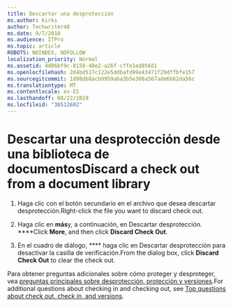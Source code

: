 ```yaml
---
title: Descartar una desprotección
ms.author: kirks
author: Techwriter40
ms.date: 9/7/2018
ms.audience: ITPro
ms.topic: article
ROBOTS: NOINDEX, NOFOLLOW
localization_priority: Normal
ms.assetid: 4d86bf9c-8158-40e2-a26f-cffe1ed856d1
ms.openlocfilehash: 2d4bd517c122e5ddbafd99e43471f29dffbfe157
ms.sourcegitcommit: 1d98db8acb9959aba3b5e308a567ade6b62da56c
ms.translationtype: MT
ms.contentlocale: es-ES
ms.lasthandoff: 08/22/2019
ms.locfileid: "36512692"
---
```

# <a name="discard-a-check-out-from-a-document-library"></a><span data-ttu-id="61e2d-102">Descartar una desprotección desde una biblioteca de documentos</span><span class="sxs-lookup"><span data-stu-id="61e2d-102">Discard a check out from a document library</span></span>

1. <span data-ttu-id="61e2d-103">Haga clic con el botón secundario en el archivo que desea descartar desprotección.</span><span class="sxs-lookup"><span data-stu-id="61e2d-103">Right-click the file you want to discard check out.</span></span>
    
2. <span data-ttu-id="61e2d-104">Haga clic en **más**y, a continuación, en Descartar desprotección. \*\*\*\*</span><span class="sxs-lookup"><span data-stu-id="61e2d-104">Click **More**, and then click **Discard Check Out**.</span></span> 
    
3. <span data-ttu-id="61e2d-105">En el cuadro de diálogo, \*\*\*\* haga clic en Descartar desprotección para desactivar la casilla de verificación.</span><span class="sxs-lookup"><span data-stu-id="61e2d-105">From the dialog box, click **Discard Check Out** to clear the check out.</span></span> 
    
<span data-ttu-id="61e2d-106">Para obtener preguntas adicionales sobre cómo proteger y desproteger, vea [preguntas principales sobre desprotección, protección y versiones](https://go.microsoft.com/fwlink/?linkid=2018786).</span><span class="sxs-lookup"><span data-stu-id="61e2d-106">For additional questions about checking in and checking out, see [Top questions about check out, check in, and versions](https://go.microsoft.com/fwlink/?linkid=2018786).</span></span>
  

